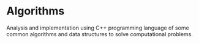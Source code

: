 # Algorithms 

Analysis and implementation using C++ programming language of some common algorithms and data structures to solve computational problems.

